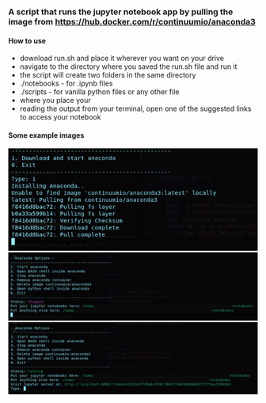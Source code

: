 ### A script that runs the jupyter notebook app by pulling the image from https://hub.docker.com/r/continuumio/anaconda3

#### How to use
* download run.sh and place it wherever you want on your drive
* navigate to the directory where you saved the run.sh file and run it
* the script will create two folders in the same directory
* ./notebooks - for .ipynb files
* ./scripts - for vanilla python files or any other file
* where you place your
* reading the output from your terminal, open one of the suggested links to access your notebook

#### Some example images
![](img/0.png?raw=true)
![](img/1.png?raw=true)
![](img/2.png?raw=true)
